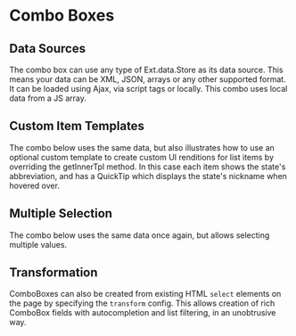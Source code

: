 # Combo Boxes #

## Data Sources ##

The combo box can use any type of Ext.data.Store as its data source. This means your data can be XML, JSON, arrays or any other supported format. It can be loaded using Ajax, via script tags or locally. This combo uses local data from a JS array.


## Custom Item Templates ##

The combo below uses the same data, but also illustrates how to use an optional custom template to create custom UI renditions for list items by overriding the getInnerTpl method. In this case each item shows the state's abbreviation, and has a QuickTip which displays the state's nickname when hovered over.


## Multiple Selection ##

The combo below uses the same data once again, but allows selecting multiple values.


## Transformation ##

ComboBoxes can also be created from existing HTML `select` elements on the page by specifying the `transform` config. This allows creation of rich ComboBox fields with autocompletion and list filtering, in an unobtrusive way.

